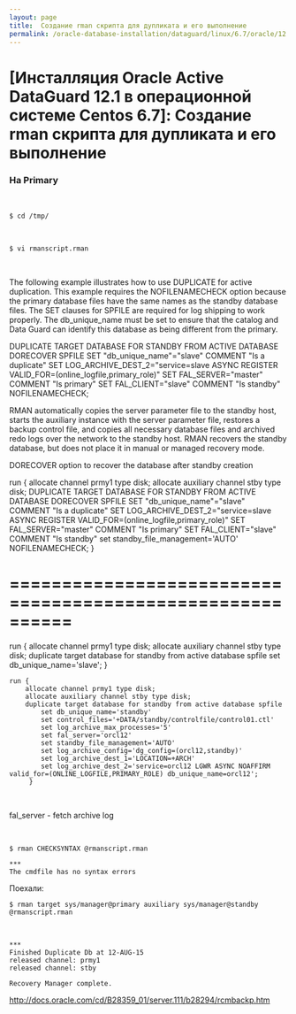 ```yaml
---
layout: page
title:  Создание rman скрипта для дупликата и его выполнение
permalink: /oracle-database-installation/dataguard/linux/6.7/oracle/12.1/rman-script-for-duplicate-instance/
---
```


# [Инсталляция Oracle Active DataGuard 12.1 в операционной системе Centos 6.7]: Создание rman скрипта для дупликата и его выполнение



### На Primary

<br/>

	$ cd /tmp/

<br/>

	$ vi rmanscript.rman


<br/>


The following example illustrates how to use DUPLICATE for active duplication. This example requires the NOFILENAMECHECK option because the primary database files have the same names as the standby database files. The SET clauses for SPFILE are required for log shipping to work properly. The db_unique_name must be set to ensure that the catalog and Data Guard can identify this database as being different from the primary.


DUPLICATE TARGET DATABASE
  FOR STANDBY
  FROM ACTIVE DATABASE
  DORECOVER
  SPFILE
    SET "db_unique_name"="slave" COMMENT "Is a duplicate"
    SET LOG_ARCHIVE_DEST_2="service=slave ASYNC REGISTER
     VALID_FOR=(online_logfile,primary_role)"
	SET FAL_SERVER="master" COMMENT "Is primary"
    SET FAL_CLIENT="slave" COMMENT "Is standby"
  NOFILENAMECHECK;


RMAN automatically copies the server parameter file to the standby host, starts the auxiliary instance with the server parameter file, restores a backup control file, and copies all necessary database files and archived redo logs over the network to the standby host. RMAN recovers the standby database, but does not place it in manual or managed recovery mode.

DORECOVER option to recover the database after standby creation



run {
	allocate channel prmy1 type disk;
	allocate auxiliary channel stby type disk;
	DUPLICATE TARGET DATABASE
	  FOR STANDBY
	  FROM ACTIVE DATABASE
	  DORECOVER
	  SPFILE
	    SET "db_unique_name"="slave" COMMENT "Is a duplicate"
	    SET LOG_ARCHIVE_DEST_2="service=slave ASYNC REGISTER
	     VALID_FOR=(online_logfile,primary_role)"
		SET FAL_SERVER="master" COMMENT "Is primary"
	    SET FAL_CLIENT="slave" COMMENT "Is standby"
		set standby_file_management='AUTO'
	  NOFILENAMECHECK;
}


==========================================================
==========================================================


run {
	allocate channel prmy1 type disk;
	allocate auxiliary channel stby type disk;
	duplicate target database for standby from active database spfile
		set db_unique_name='slave';
	}


	run {
	    allocate channel prmy1 type disk;
		allocate auxiliary channel stby type disk;
		duplicate target database for standby from active database spfile
			set db_unique_name='standby'
			set control_files='+DATA/standby/controlfile/control01.ctl'
			set log_archive_max_processes='5'
			set fal_server='orcl12'
			set standby_file_management='AUTO'
			set log_archive_config='dg_config=(orcl12,standby)'
			set log_archive_dest_1='LOCATION=+ARCH'
			set log_archive_dest_2='service=orcl12 LGWR ASYNC NOAFFIRM valid_for=(ONLINE_LOGFILE,PRIMARY_ROLE) db_unique_name=orcl12';
	     }


<br/>

fal_server - fetch archive log

<br/>

	$ rman CHECKSYNTAX @rmanscript.rman

	***
	The cmdfile has no syntax errors

Поехали:

	$ rman target sys/manager@primary auxiliary sys/manager@standby @rmanscript.rman

<br/>

	***
	Finished Duplicate Db at 12-AUG-15
	released channel: prmy1
	released channel: stby

	Recovery Manager complete.


<!--

SQL>  select to_char(CURRENT_SCN) CURRENT_SCN FROM V$DATABASE;

-->

http://docs.oracle.com/cd/B28359_01/server.111/b28294/rcmbackp.htm
